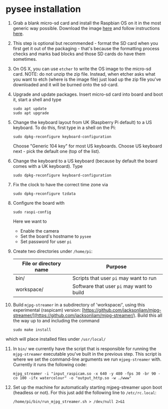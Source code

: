 # pysee installation

1) Grab a blank micro-sd card and install the Raspbian OS on it in the most
generic way possible. Download the image [here](https://www.raspberrypi.org/downloads/raspbian/) and follow instructions [here](https://www.raspberrypi.org/documentation/installation/installing-images/README.md).
2) This step is optional but recommended - format the SD card when you first get it out of the packaging - that's because the formatting process checks and marks bad blocks and those SD cards do have them sometimes.
3) On OS X, you can use `etcher` to write the OS image to the micro-sd card.
NOTE: do not unzip the zip file. Instead, when etcher asks what you want to etch (where is the image file) just load up the zip file you've downloaded and it will be burned onto the sd-card.
4) Upgrade and update packages. Insert micro-sd card into board and boot it,
start a shell and type 
    ```
    sudo apt update
    sudo apt upgrade
    ```
5) Change the keyboard layout from UK (Raspberry Pi default) to a US keyboard. To do this, first type in a shell on the Pi:
   ```
   sudo dpkg-reconfigure keyboard-configuration
   ```
   Choose "Generic 104 key" for most US keyboards.  Choose US keyboard next - pick the default one (top of the list).
6) Change the keyboard to a US keyboard (because by default the board comes
with a UK keyboard). Type
    ```
    sudo dpkg-reconfigure keyboard-configuration
    ```
7) Fix the clock to have the correct time zone via
   ```
   sudo dpkg-reconfigure tzdata
   ```
8) Configure the board with
    ```
    sudo raspi-config
    ```
   Here we want to
   * Enable the camera
   * Set the board's hostname to `pysee`
   * Set password for user `pi`
9) Create two directories under `/home/pi`: 

   File or directory name | Purpose
   ---------------------- | -------
   bin/                   | Scripts that user `pi` may want to run
   workspace/             | Software that user `pi` may want to build

10) Build `mjpg-streamer` in  a subdirectory of 'workspace/', using this 
experimental (raspicam) version: [https://github.com/jacksonliam/mjpg-streamer/](https://github.com/jacksonliam/mjpg-streamer/). Build this all the way up to and including the command
    ```
    sudo make install
    ```
   which will place installed files under `/usr/local/`

11) In `bin/` we currently have the script that is responsible for running the
`mjpg-streamer` executable you've built in the previous step. This script is
where we set the command-line arguments we run `mjpeg-streamer` with. Currently it runs the following code:
    ```
    mjpg_streamer -i "input_raspicam.so -x 640 -y 480 -fps 30 -br 90 -co 100 -ifx watercolour" -o "output_http.so -w ./www"
    ```
12) Set up the machine for automatically starting mjpeg-streamer upon boot (headless or not).  For this just add the following line to `/etc/rc.local`:
    ```
    /home/pi/bin/run_mjpg_streamer.sh > /dev/null 2>&1
    ```
